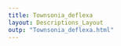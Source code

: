```yaml
---
title: Townsonia_deflexa
layout: Descriptions_Layout 
outp: "Townsonia_deflexa.html"
---
```



